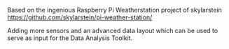 Based on the ingenious Raspberry Pi Weatherstation project of skylarstein https://github.com/skylarstein/pi-weather-station/

Adding more sensors and an advanced data layout which can be used to serve as input for the Data Analysis Toolkit.
